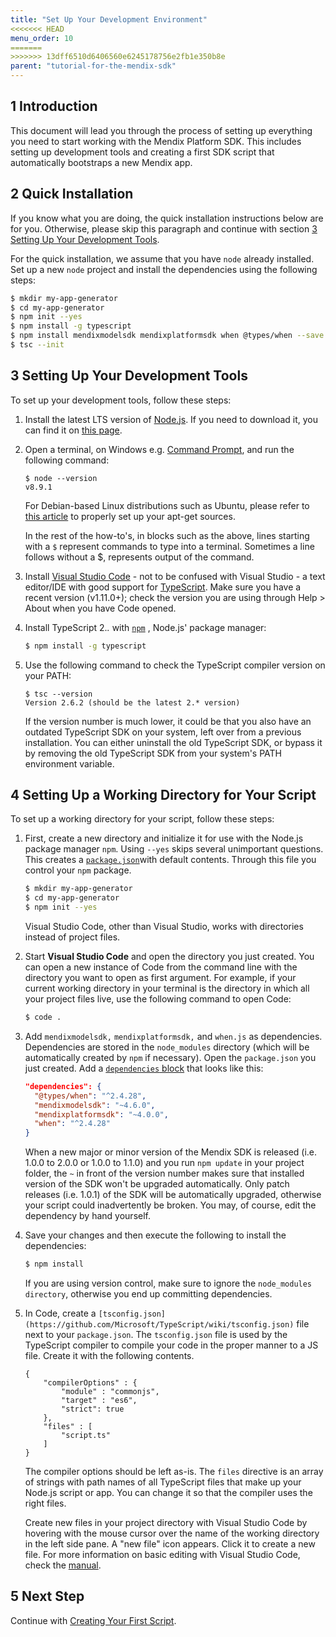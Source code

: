 ```yaml
---
title: "Set Up Your Development Environment"
<<<<<<< HEAD
menu_order: 10
=======
>>>>>>> 13dff6510d6406560e6245178756e2fb1e350b8e
parent: "tutorial-for-the-mendix-sdk"
---
```


## 1 Introduction

This document will lead you through the process of setting up everything you need to start working with the Mendix Platform SDK. This includes setting up development tools and creating a first SDK script that automatically bootstraps a new Mendix app.

## 2 Quick Installation

If you know what you are doing, the quick installation instructions below are for you. Otherwise, please skip this paragraph and continue with section [3 Setting Up Your Development Tools](#setting).

For the quick installation, we assume that you have `node` already installed. 
Set up a new `node` project and install the dependencies using the following steps:

```bash
$ mkdir my-app-generator
$ cd my-app-generator
$ npm init --yes
$ npm install -g typescript
$ npm install mendixmodelsdk mendixplatformsdk when @types/when --save
$ tsc --init
```

## <a name="setting"></a>3 Setting Up Your Development Tools

To set up your development tools, follow these steps:

1.  Install the latest LTS version of [Node.js](https://nodejs.org/). If you need to download it, you can find it on [this page](https://nodejs.org/en/download/releases/).

2.  Open a terminal, on Windows e.g. [Command Prompt](http://windows.microsoft.com/en-us/windows/command-prompt-faq), and run the following command:

    ```text
    $ node --version
    v8.9.1
    ```

    For Debian-based Linux distributions such as Ubuntu, please refer to [this article](https://github.com/nodesource/distributions#user-content-installation-instructions) to properly set up your apt-get sources.

    In the rest of the how-to's, in blocks such as the above, lines starting with a `$` represent commands to type into a terminal. Sometimes a line follows without a $, represents output of the command.

3.  Install [Visual Studio Code](https://code.visualstudio.com/) - not to be confused with Visual Studio - a text editor/IDE with good support for [TypeScript](http://www.typescriptlang.org/). Make sure you have a recent version (v1.11.0+); check the version you are using through Help > About when you have Code opened.
4.  Install TypeScript 2.*.* with [`npm`](https://www.npmjs.com/) , Node.js' package manager:

    ```bash
    $ npm install -g typescript
    ```

5.  Use the following command to check the TypeScript compiler version on your PATH:

    ```text
    $ tsc --version
    Version 2.6.2 (should be the latest 2.* version)
    ```

    If the version number is much lower, it could be that you also have an outdated TypeScript SDK on your system, left over from a previous installation. You can either uninstall the old TypeScript SDK, or bypass it by removing the old TypeScript SDK from your system's PATH environment variable.

## 4 Setting Up a Working Directory for Your Script

To set up a working directory for your script, follow these steps:

1.  First, create a new directory and initialize it for use with the Node.js package manager `npm`. Using `--yes` skips several unimportant questions. This creates a  [`package.json`](https://docs.npmjs.com/files/package.json)with default contents. Through this file you control your `npm` package. 

    ```bash
    $ mkdir my-app-generator
    $ cd my-app-generator
    $ npm init --yes
    ```

    Visual Studio Code, other than Visual Studio, works with directories instead of project files.

2.  Start **Visual Studio Code** and open the directory you just created. You can open a new instance of Code from the command line with the directory you want to open as first argument. For example, if your current working directory in your terminal is the directory in which all your project files live, use the following command to open Code:

    ```bash
    $ code .
    ```

3.  Add `mendixmodelsdk,` `mendixplatformsdk,` and `when.js` as dependencies. 
    Dependencies are stored in the `node_modules` directory (which will be automatically created by `npm` if necessary). Open the `package.json` you just created. Add a [`dependencies` block](https://docs.npmjs.com/files/package.json#dependencies) that looks like this:

    ```json
    "dependencies": {
      "@types/when": "^2.4.28",
      "mendixmodelsdk": "~4.6.0",
      "mendixplatformsdk": "~4.0.0",
      "when": "^2.4.28"
    }
    ```

    When a new major or minor version of the Mendix SDK is released (i.e. 1.0.0 to 2.0.0 or 1.0.0 to 1.1.0) and you run `npm update` in your project folder, the `~` in front of the version number makes sure that installed version of the SDK won't be upgraded automatically. Only patch releases (i.e. 1.0.1) of the SDK will be automatically upgraded, otherwise your script could inadvertently be broken. You may, of course, edit the dependency by hand yourself.

4.  Save your changes and then execute the following to install the dependencies:

    ```bash
    $ npm install
    ```
    If you are using version control, make sure to ignore the `node_modules directory`, otherwise you end up committing dependencies.

5.  In Code, create a `[tsconfig.json](https://github.com/Microsoft/TypeScript/wiki/tsconfig.json)` file next to your `package.json`. The `tsconfig.json` file is used by the TypeScript compiler to compile your code in the proper manner to a JS file. Create it with the following contents. 

    ```text
    {
    	"compilerOptions" : {
    		"module" : "commonjs",
    		"target" : "es6",
            "strict": true
    	},
    	"files" : [
    		"script.ts"
    	]
    }
    ```

    The compiler options should be left as-is. The `files` directive is an array of strings with path names of all TypeScript files that make up your Node.js script or app. You can change it so that the compiler uses the right files.

    Create new files in your project directory with Visual Studio Code by hovering with the mouse cursor over the name of the working directory in the left side pane. A "new file" icon appears. Click it to create a new file. For more information on basic editing with Visual Studio Code, check the [manual](https://code.visualstudio.com/Docs/editor/codebasics).

## 5 Next Step

Continue with [Creating Your First Script](creating-your-first-script).
